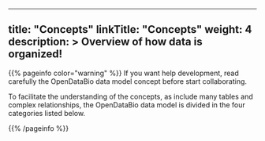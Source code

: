 
---
title: "Concepts"
linkTitle: "Concepts"
weight: 4
description: >
  Overview of how data is organized!
---

{{% pageinfo color="warning" %}}
If you want help development, read carefully the OpenDataBio data model concept before start collaborating.

To facilitate the understanding of the concepts, as include many tables and complex relationships, the OpenDataBio data model is divided in the four categories listed below.

{{% /pageinfo %}}
